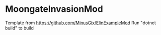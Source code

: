 # MoongateInvasionMod

Template from https://github.com/MinusGix/ElinExampleMod
Run "dotnet build" to build
